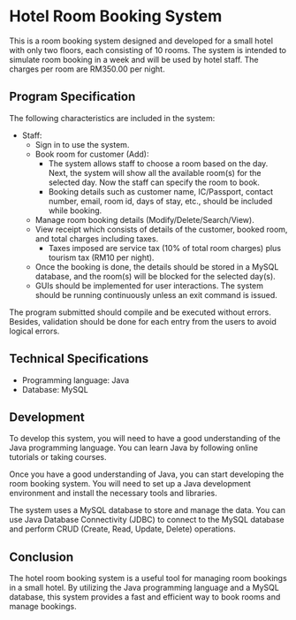 # Hotel Room Booking System

This is a room booking system designed and developed for a small hotel with only two floors, each consisting of 10 rooms. The system is intended to simulate room booking in a week and will be used by hotel staff. The charges per room are RM350.00 per night.

## Program Specification

The following characteristics are included in the system:

- Staff:
  - Sign in to use the system.
  - Book room for customer (Add):
    - The system allows staff to choose a room based on the day. Next, the system will show all the available room(s) for the selected day. Now the staff can specify the room to book.
    - Booking details such as customer name, IC/Passport, contact number, email, room id, days of stay, etc., should be included while booking.
  - Manage room booking details (Modify/Delete/Search/View).
  - View receipt which consists of details of the customer, booked room, and total charges including taxes.
    - Taxes imposed are service tax (10% of total room charges) plus tourism tax (RM10 per night).
  - Once the booking is done, the details should be stored in a MySQL database, and the room(s) will be blocked for the selected day(s).
  - GUIs should be implemented for user interactions. The system should be running continuously unless an exit command is issued.

The program submitted should compile and be executed without errors. Besides, validation should be done for each entry from the users to avoid logical errors.

## Technical Specifications

- Programming language: Java
- Database: MySQL

## Development

To develop this system, you will need to have a good understanding of the Java programming language. You can learn Java by following online tutorials or taking courses.

Once you have a good understanding of Java, you can start developing the room booking system. You will need to set up a Java development environment and install the necessary tools and libraries.

The system uses a MySQL database to store and manage the data. You can use Java Database Connectivity (JDBC) to connect to the MySQL database and perform CRUD (Create, Read, Update, Delete) operations.

## Conclusion

The hotel room booking system is a useful tool for managing room bookings in a small hotel. By utilizing the Java programming language and a MySQL database, this system provides a fast and efficient way to book rooms and manage bookings.

